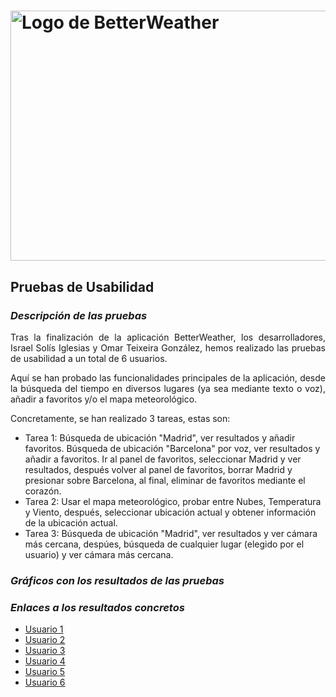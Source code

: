 # <img src="https://user-images.githubusercontent.com/91057639/211689730-a31760df-76da-4ee6-bc6b-8aa34fb7bf3c.png" alt="Logo de BetterWeather" width="900" height="400">

## Pruebas de Usabilidad

### *Descripción de las pruebas*
<p align="justify">
Tras la finalización de la aplicación BetterWeather, los desarrolladores, Israel Solís Iglesias y Omar Teixeira González, hemos realizado las pruebas de usabilidad a un total de 6 usuarios.
</p>
<p align="justify">
Aquí se han probado las funcionalidades principales de la aplicación, desde la búsqueda del tiempo en diversos lugares (ya sea mediante texto o voz), añadir a favoritos y/o el mapa meteorológico.
</p>
<p align="justify">
Concretamente, se han realizado 3 tareas, estas son:

  - Tarea 1: Búsqueda de ubicación "Madrid", ver resultados y añadir favoritos. Búsqueda de ubicación "Barcelona" por voz, ver resultados y añadir a favoritos. Ir al panel de favoritos, seleccionar Madrid y ver resultados, después volver al panel de favoritos, borrar Madrid y presionar sobre Barcelona, al final, eliminar de favoritos mediante el corazón.
  - Tarea 2: Usar el mapa meteorológico, probar entre Nubes, Temperatura y Viento, después, seleccionar ubicación actual y obtener información de la ubicación actual.
  - Tarea 3: Búsqueda de ubicación "Madrid", ver resultados y ver cámara más cercana, despúes, búsqueda de cualquier lugar (elegido por el usuario) y ver cámara más cercana.
</p>

### *Gráficos con los resultados de las pruebas*

### *Enlaces a los resultados concretos*
<ul>
  <li><a href="https://github.com/Omitg24/BetterWeather/tree/main/files/Pruebas_Usabilidad/Usuario_1">Usuario 1</a></li>
  <li><a href="https://github.com/Omitg24/BetterWeather/tree/main/files/Pruebas_Usabilidad/Usuario_2">Usuario 2</a></li>
  <li><a href="https://github.com/Omitg24/BetterWeather/tree/main/files/Pruebas_Usabilidad/Usuario_3">Usuario 3</a></li>
  <li><a href="https://github.com/Omitg24/BetterWeather/tree/main/files/Pruebas_Usabilidad/Usuario_4">Usuario 4</a></li>
  <li><a href="https://github.com/Omitg24/BetterWeather/tree/main/files/Pruebas_Usabilidad/Usuario_5">Usuario 5</a></li>
  <li><a href="https://github.com/Omitg24/BetterWeather/tree/main/files/Pruebas_Usabilidad/Usuario_6">Usuario 6</a></li>
</ul>
